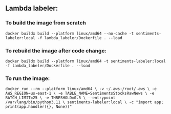
## Lambda labeler:

### To build the image from scratch
`docker buildx build --platform linux/amd64 --no-cache -t sentiments-labeler:local -f lambda_labeler/Dockerfile . --load `
### To rebuild the image after code change:
`docker buildx build --platform linux/amd64 -t sentiments-labeler:local -f lambda_labeler/Dockerfile . --load`

### To run the image:
`docker run --rm --platform linux/amd64 \
  -v ~/.aws:/root/.aws \
  -e AWS_REGION=us-east-1 \
  -e TABLE_NAME=SentimentsStocksRawNews \
  -e BATCH_LIMIT=25 \
  -e THRESHOLD=0.5 \
  --entrypoint /var/lang/bin/python3.11 \
  sentiments-labeler:local \
  -c "import app; print(app.handler({}, None))"`